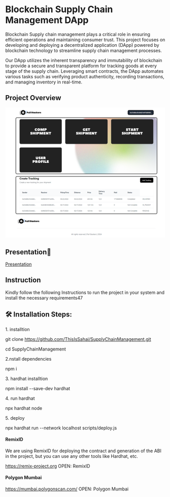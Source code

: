 
# Blockchain Supply Chain Management DApp



Blockchain Supply chain management plays a critical role in ensuring efficient operations and maintaining consumer trust. This project focuses on developing and deploying a decentralized application (DApp) powered by blockchain technology to streamline supply chain management processes.

Our DApp utilizes the inherent transparency and immutability of blockchain to provide a secure and transparent platform for tracking goods at every stage of the supply chain. Leveraging smart contracts, the DApp automates various tasks such as verifying product authenticity, recording transactions, and managing inventory in real-time.



## Project Overview

![alt text](image.png)
## Presentation🚀 

[Presentation](https://www.canva.com/design/DAGGOzBtxMA/WX-Xxir4pLLfF5dSJMulfg/edit?utm_content=DAGGOzBtxMA&utm_campaign=designshare&utm_medium=link2&utm_source=sharebutton)

## Instruction

Kindly follow the following Instructions to run the project in your system and install the necessary requirements47
<h2>🛠️ Installation Steps:</h2>

<p>1. installtion</p>

git clone  https://github.com/ThisIsSahaj/SupplyChainManagement.git



cd SupplyChainManagement


<p>2.nstall dependencies</p>

npm i

<p>3. hardhat installtion</p>


npm install --save-dev hardhat


<p>4. run hardhat</p>


npx hardhat node


<p>5. deploy</p>


npx hardhat run --network localhost scripts/deploy.js


#### RemixID

We are using RemixID for deploying the contract and generation of the ABI in the project, but you can use any other tools like Hardhat, etc.

https://remix-project.org
  OPEN: RemixID


#### Polygon Mumbai

https://mumbai.polygonscan.com/
  OPEN: Polygon Mumbai